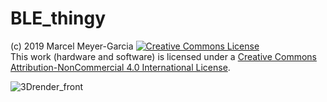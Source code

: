 # BLE_thingy
(c) 2019 Marcel Meyer-Garcia
<a rel="license" href="http://creativecommons.org/licenses/by-nc/4.0/"><img alt="Creative Commons License" style="border-width:0" src="https://i.creativecommons.org/l/by-nc/4.0/88x31.png" /></a><br />This work (hardware and software) is licensed under a <a rel="license" href="http://creativecommons.org/licenses/by-nc/4.0/">Creative Commons Attribution-NonCommercial 4.0 International License</a>. 

![3Drender_front](https://github.com/MarcelMG/BLE_thingy/raw/master/hardware/render_preview.png)
